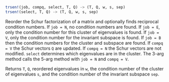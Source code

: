 ```julia
trsen!(job, compq, select, T, Q) -> (T, Q, w, s, sep)
trsen!(select, T, Q) -> (T, Q, w, s, sep)
```

Reorder the Schur factorization of a matrix and optionally finds reciprocal condition numbers. If `job = N`, no condition numbers are found. If `job = E`, only the condition number for this cluster of eigenvalues is found. If `job = V`, only the condition number for the invariant subspace is found. If `job = B` then the condition numbers for the cluster and subspace are found. If `compq = V` the Schur vectors `Q` are updated. If `compq = N` the Schur vectors are not modified. `select` determines which eigenvalues are in the cluster. The 3-arg method calls the 5-arg method with `job = N` and `compq = V`.

Returns `T`, `Q`, reordered eigenvalues in `w`, the condition number of the cluster of eigenvalues `s`, and the condition number of the invariant subspace `sep`.
